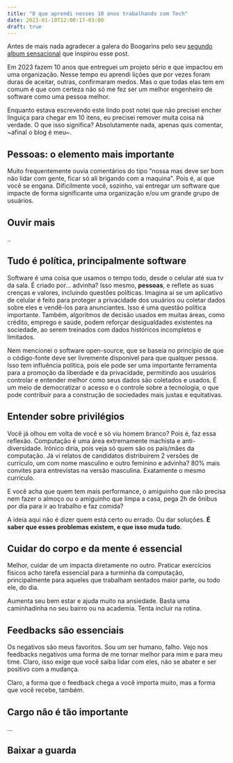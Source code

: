 ```yaml
---
title: "O que aprendi nesses 10 anos trabalhando com Tech"
date: 2023-01-10T12:00:17-03:00
draft: true
---
```


Antes de mais nada agradecer a galera do Boogarins pelo seu [segundo album sensacional](https://open.spotify.com/album/3THs8EgoGs9oSKahSlN4yP?si=GMrkHjedRaeYBhGcwO6poQ) que inspirou esse post.

Em 2023 fazem 10 anos que entreguei um projeto sério e que impactou em uma organização. Nesse tempo eu aprendi lições que por vezes foram duras de aceitar, outras, confirmaram medos. Mas o que todas elas tem em comum é que com certeza não só me fez ser um melhor engenheiro de software como uma pessoa melhor.

Enquanto estava escrevendo este lindo post notei que não precisei encher linguiça para chegar em 10 itens, eu precisei remover muita coisa ná verdade. O que isso significa? Absolutamente nada, apenas quis comentar, ~afinal o blog é meu~.

## Pessoas: o elemento mais importante

Muito frequentemente ouvia comentários do tipo "nossa mas deve ser bom não lidar com gente, ficar só ali brigando com a maquina". Pois é, aí que você se engana. Dificilmente você, sozinho, vai entregar um software que impacte de forma significante uma organização e/ou um grande grupo de usuários.


## Ouvir mais

..


## Tudo é política, principalmente software

Software é uma coisa que usamos o tempo todo, desde o celular até sua tv da sala. É criado por... advinha? Isso mesmo, **pessoas**, e reflete as suas crenças e valores, incluindo questões políticas. Imagina aí se um aplicativo de celular é feito para proteger a privacidade dos usuários ou coletar dados sobre eles e vendê-los para anunciantes. Isso é uma questão política importante. Também, algoritmos de decisão usados em muitas áreas, como crédito, emprego e saúde, podem reforçar desigualdades existentes na sociedade, ao serem treinados com dados históricos incompletos e limitados.

Nem mencionei o software open-source, que se baseia no princípio de que o código-fonte deve ser livremente disponível para que qualquer pessoa. Isso tem influência política, pois ele pode ser uma importante ferramenta para a promoção da liberdade e da privacidade, permitindo aos usuários controlar e entender melhor como seus dados são coletados e usados. É um meio de democratizar o acesso e o controle sobre a tecnologia, o que pode contribuir para a construção de sociedades mais justas e equitativas.

## Entender sobre privilégios

Você já olhou em volta de você e só viu homem branco? Pois é, faz essa reflexão. Computação é uma área extremamente machista e anti-diversidade. Irônico diria, pois veja só quem são os pais/mães da computação. Já vi relatos de candidatos distribuírem 2 versões de currículo, um com nome masculino e outro feminino e advinha? 80% mais convites para entrevistas na versão masculina. Exatamente o mesmo currículo.

E você acha que quem tem mais performance, o amiguinho que não precisa nem fazer o almoço ou o amiguinho que limpa a casa, pega 2h de ônibus por dia para ir ao trabalho e faz comida?

A ideia aqui não é dizer quem está certo ou errado. Ou dar soluções. **É saber que esses problemas existem, e que isso muda tudo**.

## Cuidar do corpo e da mente é essencial

Melhor, cuidar de um impacta diretamente no outro. Praticar exercícios físicos acho tarefa essencial para a turminha da computação, principalmente para aqueles que trabalham sentados maior parte, ou todo ele, do dia. 

Aumenta seu bem estar e ajuda muito na ansiedade. Basta uma caminhadinha no seu bairro ou na academia. Tenta incluir na rotina.

## Feedbacks são essenciais

Os negativos são meus favoritos. Sou um ser humano, falho. Vejo nos feedbacks negativos uma forma de me tornar melhor para mim e para meu time. Claro, isso exige que você saiba lidar com eles, não se abater e ser positivo com a mudança.

Claro, a forma que o feedback chega a você importa muito, mas a forma que você recebe, também.

## Cargo não é tão importante

...


## Baixar a guarda

